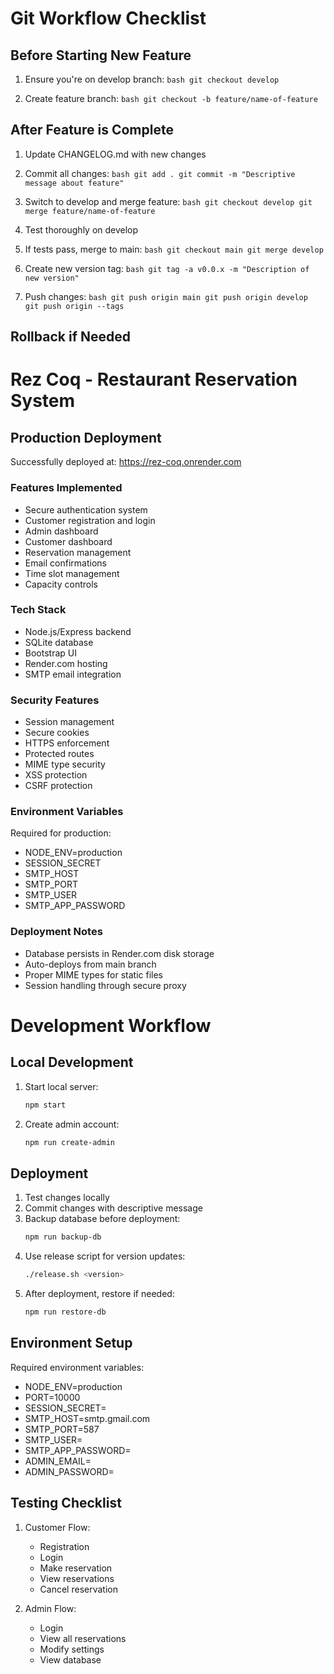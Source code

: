 # Git Workflow Checklist

## Before Starting New Feature
1. Ensure you're on develop branch:   ```bash
   git checkout develop   ```

2. Create feature branch:   ```bash
   git checkout -b feature/name-of-feature   ```

## After Feature is Complete
1. Update CHANGELOG.md with new changes
2. Commit all changes:   ```bash
   git add .
   git commit -m "Descriptive message about feature"   ```

3. Switch to develop and merge feature:   ```bash
   git checkout develop
   git merge feature/name-of-feature   ```

4. Test thoroughly on develop

5. If tests pass, merge to main:   ```bash
   git checkout main
   git merge develop   ```

6. Create new version tag:   ```bash
   git tag -a v0.0.x -m "Description of new version"   ```

7. Push changes:   ```bash
   git push origin main
   git push origin develop
   git push origin --tags   ```

## Rollback if Needed 

# Rez Coq - Restaurant Reservation System

## Production Deployment
Successfully deployed at: https://rez-coq.onrender.com

### Features Implemented
- Secure authentication system
- Customer registration and login
- Admin dashboard
- Customer dashboard
- Reservation management
- Email confirmations
- Time slot management
- Capacity controls

### Tech Stack
- Node.js/Express backend
- SQLite database
- Bootstrap UI
- Render.com hosting
- SMTP email integration

### Security Features
- Session management
- Secure cookies
- HTTPS enforcement
- Protected routes
- MIME type security
- XSS protection
- CSRF protection

### Environment Variables
Required for production:
- NODE_ENV=production
- SESSION_SECRET
- SMTP_HOST
- SMTP_PORT
- SMTP_USER
- SMTP_APP_PASSWORD

### Deployment Notes
- Database persists in Render.com disk storage
- Auto-deploys from main branch
- Proper MIME types for static files
- Session handling through secure proxy

# Development Workflow

## Local Development
1. Start local server:
   ```bash
   npm start
   ```

2. Create admin account:
   ```bash
   npm run create-admin
   ```

## Deployment
1. Test changes locally
2. Commit changes with descriptive message
3. Backup database before deployment:
   ```bash
   npm run backup-db
   ```
4. Use release script for version updates:
   ```bash
   ./release.sh <version>
   ```
5. After deployment, restore if needed:
   ```bash
   npm run restore-db
   ```

## Environment Setup
Required environment variables:
- NODE_ENV=production
- PORT=10000
- SESSION_SECRET=<secure-key>
- SMTP_HOST=smtp.gmail.com
- SMTP_PORT=587
- SMTP_USER=<email>
- SMTP_APP_PASSWORD=<app-password>
- ADMIN_EMAIL=<admin-email>
- ADMIN_PASSWORD=<admin-password>

## Testing Checklist
1. Customer Flow:
   - Registration
   - Login
   - Make reservation
   - View reservations
   - Cancel reservation

2. Admin Flow:
   - Login
   - View all reservations
   - Modify settings
   - View database